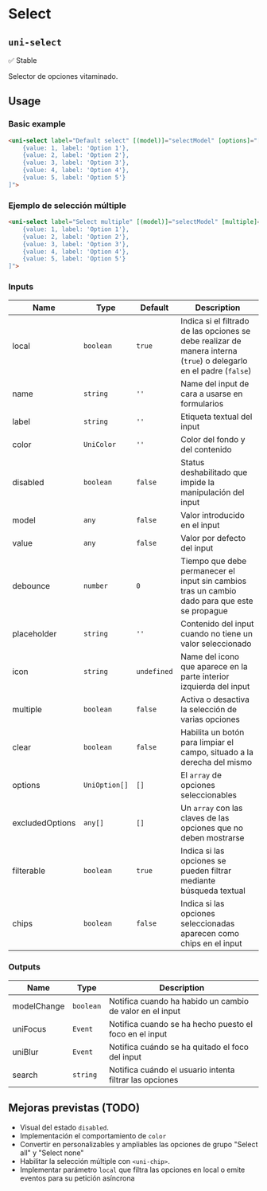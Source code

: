Select
===================
`uni-select`
---
:white_check_mark: Stable

Selector de opciones vitaminado.

## Usage

### Basic example

```html
<uni-select label="Default select" [(model)]="selectModel" [options]="[
    {value: 1, label: 'Option 1'},
    {value: 2, label: 'Option 2'},
    {value: 3, label: 'Option 3'},
    {value: 4, label: 'Option 4'},
    {value: 5, label: 'Option 5'}
]">
```

### Ejemplo de selección múltiple

```html
<uni-select label="Select multiple" [(model)]="selectModel" [multiple]="true" [options]="[
    {value: 1, label: 'Option 1'},
    {value: 2, label: 'Option 2'},
    {value: 3, label: 'Option 3'},
    {value: 4, label: 'Option 4'},
    {value: 5, label: 'Option 5'}
]">
```

### Inputs

| Name          | Type          | Default | Description                                                                                                         |
| --------------- | ------------- | ----------- | ------------------------------------------------------------------------------------------------------------------- |
| local           | `boolean`     | `true`      | Indica si el filtrado de las opciones se debe realizar de manera interna (`true`) o delegarlo en el padre (`false`) |
| name            | `string`      | `''`        | Name del input de cara a usarse en formularios                                                                    |
| label           | `string`      | `''`        | Etiqueta textual del input                                                                                          |
| color           | `UniColor`    | `''`        | Color del fondo y del contenido                                                                                     |
| disabled        | `boolean`     | `false`     | Status deshabilitado que impide la manipulación del input                                                           |
| model           | `any`         | `false`     | Valor introducido en el input                                                                                       |
| value           | `any`         | `false`     | Valor por defecto del input                                                                                         |
| debounce        | `number`      | `0`         | Tiempo que debe permanecer el input sin cambios tras un cambio dado para que este se propague                       |
| placeholder     | `string`      | `''`        | Contenido del input cuando no tiene un valor seleccionado                                                           |
| icon            | `string`      | `undefined` | Name del icono que aparece en la parte interior izquierda del input                                               |
| multiple        | `boolean`     | `false`     | Activa o desactiva la selección de varias opciones                                                                  |
| clear           | `boolean`     | `false`     | Habilita un botón para limpiar el campo, situado a la derecha del mismo                                             |
| options         | `UniOption[]` | `[]`        | El `array` de opciones seleccionables                                                                               |
| excludedOptions | `any[]`       | `[]`        | Un `array` con las claves de las opciones que no deben mostrarse                                                    |
| filterable      | `boolean`     | `true`      | Indica si las opciones se pueden filtrar mediante búsqueda textual                                                  |
| chips           | `boolean`     | `false`     | Indica si las opciones seleccionadas aparecen como chips en el input                                                |

### Outputs

| Name      | Type      | Description                                              |
| ----------- | --------- | -------------------------------------------------------- |
| modelChange | `boolean` | Notifica cuando ha habido un cambio de valor en el input |
| uniFocus    | `Event`   | Notifica cuando se ha hecho puesto el foco en el input   |
| uniBlur     | `Event`   | Notifica cuándo se ha quitado el foco del input          |
| search      | `string`  | Notifica cuándo el usuario intenta filtrar las opciones  |

## Mejoras previstas (TODO)

- Visual del estado `disabled`.
- Implementación el comportamiento de `color`
- Convertir en personalizables y ampliables las opciones de grupo "Select all" y "Select none"
- Habilitar la selección múltiple con `<uni-chip>`.
- Implementar parámetro `local` que filtra las opciones en local o emite eventos para su petición asíncrona

